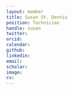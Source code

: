 ```yaml
---
layout: member
title: Susan St. Dennis 
position: Technician
handle: susan
twitter:
orcid: 
calendar:
github:
linkedin:
email: 
scholar: 
image: 
cv: 
---
```

